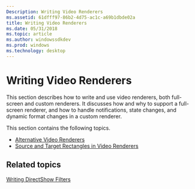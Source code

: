 ```yaml
---
Description: Writing Video Renderers
ms.assetid: 61dfff97-86b2-4d75-ac1c-a69b1dbde02a
title: Writing Video Renderers
ms.date: 05/31/2018
ms.topic: article
ms.author: windowssdkdev
ms.prod: windows
ms.technology: desktop
---
```


# Writing Video Renderers

This section describes how to write and use video renderers, both full-screen and custom renderers. It discusses how and why to support a full-screen renderer, and how to handle notifications, state changes, and dynamic format changes in a custom renderer.

This section contains the following topics.

-   [Alternative Video Renderers](alternative-video-renderers.md)
-   [Source and Target Rectangles in Video Renderers](source-and-target-rectangles-in-video-renderers.md)

## Related topics

<dl> <dt>

[Writing DirectShow Filters](writing-directshow-filters.md)
</dt> </dl>

 

 



